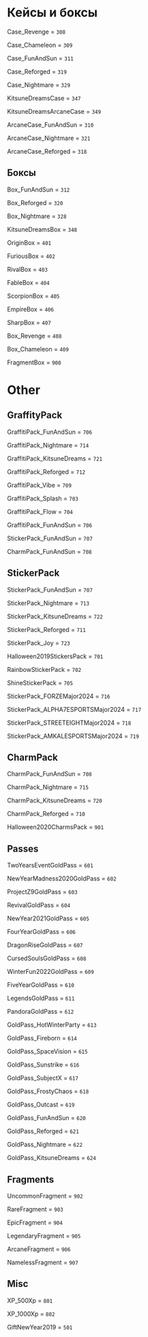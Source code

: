 # Кейсы и боксы




Case_Revenge = `308`

Case_Chameleon = `309`

Case_FunAndSun = `311`

Case_Reforged = `319`

Case_Nightmare = `329`

KitsuneDreamsCase = `347`

KitsuneDreamsArcaneCase = `349`

ArcaneCase_FunAndSun = `310`

ArcaneCase_Nightmare = `321`

ArcaneCase_Reforged = `318`


## Боксы


Box_FunAndSun = `312`

Box_Reforged = `320`

Box_Nightmare = `328`

KitsuneDreamsBox = `348`

OriginBox = `401`

FuriousBox = `402`

RivalBox = `403`

FableBox = `404`

ScorpionBox = `405`

EmpireBox = `406`

SharpBox = `407`

Box_Revenge = `408`

Box_Chameleon = `409`

FragmentBox = `900`


# Other


## GraffityPack

GraffitiPack_FunAndSun = `706`

GraffitiPack_Nightmare = `714`

GraffitiPack_KitsuneDreams = `721`

GraffitiPack_Reforged = `712`

GraffitiPack_Vibe = `709`

GraffitiPack_Splash = `703`

GraffitiPack_Flow = `704`

GraffitiPack_FunAndSun = `706`

StickerPack_FunAndSun = `707`

CharmPack_FunAndSun = `708`


## StickerPack


StickerPack_FunAndSun = `707`

StickerPack_Nightmare = `713`

StickerPack_KitsuneDreams = `722`

StickerPack_Reforged = `711`

StickerPack_Joy = `723`

Halloween2019StickersPack = `701`

RainbowStickerPack = `702`

ShineStickerPack = `705`

StickerPack_FORZEMajor2024 = `716`

StickerPack_ALPHA7ESPORTSMajor2024 = `717`

StickerPack_STREETEIGHTMajor2024 = `718`

StickerPack_AMKALESPORTSMajor2024 = `719`



## CharmPack


CharmPack_FunAndSun = `708`

CharmPack_Nightmare = `715`

CharmPack_KitsuneDreams = `720`

CharmPack_Reforged = `710`

Halloween2020CharmsPack = `901`


## Passes


TwoYearsEventGoldPass = `601`

NewYearMadness2020GoldPass = `602`

ProjectZ9GoldPass = `603`

RevivalGoldPass = `604`

NewYear2021GoldPass = `605`

FourYearGoldPass = `606`

DragonRiseGoldPass = `607`

CursedSoulsGoldPass = `608`

WinterFun2022GoldPass = `609`

FiveYearGoldPass = `610`

LegendsGoldPass = `611`

PandoraGoldPass = `612`

GoldPass_HotWinterParty = `613`

GoldPass_Fireborn = `614`

GoldPass_SpaceVision = `615`

GoldPass_Sunstrike = `616`

GoldPass_SubjectX = `617`

GoldPass_FrostyChaos = `618`

GoldPass_Outcast = `619`

GoldPass_FunAndSun = `620`

GoldPass_Reforged = `621`

GoldPass_Nightmare = `622`

GoldPass_KitsuneDreams = `624`



## Fragments


UncommonFragment = `902`

RareFragment = `903`

EpicFragment = `904`

LegendaryFragment = `905`

ArcaneFragment = `906`

NamelessFragment = `907`


## Misc


XP_500Xp = `801`

XP_1000Xp = `802`

GiftNewYear2019 = `501`
